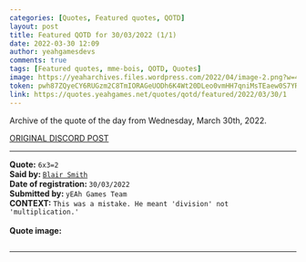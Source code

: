 ```yaml
---
categories: [Quotes, Featured quotes, QOTD]
layout: post
title: Featured QOTD for 30/03/2022 (1/1)
date: 2022-03-30 12:09
author: yeahgamesdevs
comments: true
tags: [Featured quotes, mme-bois, QOTD, Quotes]
image: https://yeaharchives.files.wordpress.com/2022/04/image-2.png?w=456
token: pwh87ZQyeCY6RUGzm2C8TmIORAGeUODh6K4Wt20DLeo0vmHH7qniMsTEaew0S7YRnL3BRkDQpNtXLbCCxeFrwSdFhXpE6OKf3NTgZIKZxwmrh0vMvXKqOC53yDI81nDFPUMfIgJj34ZG
link: https://quotes.yeahgames.net/quotes/qotd/featured/2022/03/30/1
---
```

<!-- wp:paragraph -->
<p>Archive of the quote of the day from Wednesday, March 30th, 2022. </p>
<!-- /wp:paragraph -->

<!-- wp:buttons {"layout":{"type":"flex","justifyContent":"left"}} -->
<div class="wp-block-buttons"><!-- wp:button {"textColor":"vivid-cyan-blue","align":"center","style":{"border":{"radius":"18px"}},"className":"is-style-fill"} -->
<div class="wp-block-button aligncenter is-style-fill"><a class="wp-block-button__link has-vivid-cyan-blue-color has-text-color" href="https://discord.com/channels/887052880782176266/958100064079839303/958860931692101662" style="border-radius:18px;">ORIGINAL DISCORD POST</a></div>
<!-- /wp:button --></div>
<!-- /wp:buttons -->

<!-- wp:separator {"align":"center","className":"is-style-wide"} -->
<hr class="wp-block-separator aligncenter has-alpha-channel-opacity is-style-wide" />
<!-- /wp:separator -->

<!-- wp:paragraph -->
<p><strong>Quote:</strong> <code>6x3=2</code><br><strong>Said by: </strong><a href="https://yeaharchives.wordpress.com/2022/04/01/valerie-bois/"><code>Blair Smith</code></a><br><strong>Date of registration: </strong><code>30/03/2022</code> <br><strong>Submitted by: </strong><code>yEAh Games Team</code><br><strong>CONTEXT:</strong> <code>This was a mistake. He meant 'division' not 'multiplication.'</code><br><br><strong>Quote image:</strong></p>
<!-- /wp:paragraph -->

<!-- wp:image {"id":83,"sizeSlug":"large","linkDestination":"none"} -->
<figure class="wp-block-image size-large"><img src="https://yeaharchives.files.wordpress.com/2022/04/image-2.png?w=456" alt="" class="wp-image-83" /></figure>
<!-- /wp:image -->

<!-- wp:separator {"className":"is-style-wide"} -->
<hr class="wp-block-separator has-alpha-channel-opacity is-style-wide" />
<!-- /wp:separator -->
